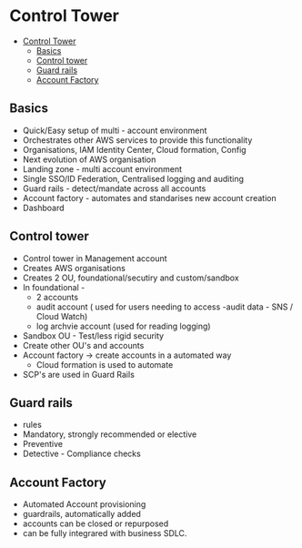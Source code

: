 

# Control Tower

- [Control Tower](#control-tower)
  - [Basics](#basics)
  - [Control tower](#control-tower-1)
  - [Guard rails](#guard-rails)
  - [Account Factory](#account-factory)

## Basics

- Quick/Easy setup of multi - account environment
- Orchestrates other AWS services to provide this functionality
- Organisations, IAM Identity Center, Cloud formation, Config
- Next evolution of AWS organisation 
- Landing zone - multi account environment
- Single SSO/ID Federation, Centralised logging and auditing
- Guard rails - detect/mandate across all accounts
- Account factory - automates and standarises new account creation
- Dashboard

## Control tower

- Control tower in Management account
- Creates AWS organisations
- Creates 2 OU, foundational/secutiry and custom/sandbox
- In foundational - 
  - 2 accounts 
  - audit account ( used for users needing to access -audit data - SNS / Cloud Watch) 
  - log archvie account (used for reading logging)
- Sandbox OU - Test/less rigid security
- Create other OU's and accounts
- Account factory -> create accounts in a automated way
  - Cloud formation is used to automate
- SCP's are used in Guard Rails

## Guard rails
- rules
- Mandatory, strongly recommended or elective
- Preventive
- Detective - Compliance checks

## Account Factory
- Automated Account provisioning
- guardrails, automatically added
- accounts can be closed or repurposed
- can be fully integrared with business SDLC.
